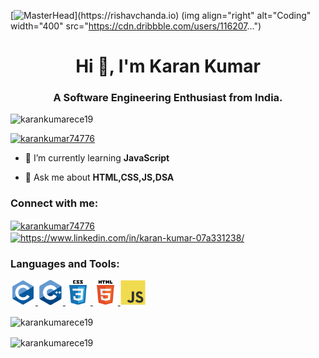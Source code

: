 [![MasterHead](https://1.bp.blogspot.com/-7A4WynwLsM...)](https://rishavchanda.io)
(img align="right" alt="Coding" width="400" src="https://cdn.dribbble.com/users/116207...")
<h1 align="center">Hi 👋, I'm Karan Kumar</h1>
<h3 align="center">A Software Engineering Enthusiast from India.</h3>

<p align="left"> <img src="https://komarev.com/ghpvc/?username=karankumarece19&label=Profile%20views&color=0e75b6&style=flat" alt="karankumarece19" /> </p>

<p align="left"> <a href="https://twitter.com/karankumar74776" target="blank"><img src="https://img.shields.io/twitter/follow/karankumar74776?logo=twitter&style=for-the-badge" alt="karankumar74776" /></a> </p>

- 🌱 I’m currently learning **JavaScript**

- 💬 Ask me about **HTML,CSS,JS,DSA**

<h3 align="left">Connect with me:</h3>
<p align="left">
<a href="https://twitter.com/karankumar74776" target="blank"><img align="center" src="https://raw.githubusercontent.com/rahuldkjain/github-profile-readme-generator/master/src/images/icons/Social/twitter.svg" alt="karankumar74776" height="30" width="40" /></a>
<a href="https://linkedin.com/in/https://www.linkedin.com/in/karan-kumar-07a331238/" target="blank"><img align="center" src="https://raw.githubusercontent.com/rahuldkjain/github-profile-readme-generator/master/src/images/icons/Social/linked-in-alt.svg" alt="https://www.linkedin.com/in/karan-kumar-07a331238/" height="30" width="40" /></a>
</p>

<h3 align="left">Languages and Tools:</h3>
<p align="left"> <a href="https://www.cprogramming.com/" target="_blank" rel="noreferrer"> <img src="https://raw.githubusercontent.com/devicons/devicon/master/icons/c/c-original.svg" alt="c" width="40" height="40"/> </a> <a href="https://www.w3schools.com/cpp/" target="_blank" rel="noreferrer"> <img src="https://raw.githubusercontent.com/devicons/devicon/master/icons/cplusplus/cplusplus-original.svg" alt="cplusplus" width="40" height="40"/> </a> <a href="https://www.w3schools.com/css/" target="_blank" rel="noreferrer"> <img src="https://raw.githubusercontent.com/devicons/devicon/master/icons/css3/css3-original-wordmark.svg" alt="css3" width="40" height="40"/> </a> <a href="https://www.w3.org/html/" target="_blank" rel="noreferrer"> <img src="https://raw.githubusercontent.com/devicons/devicon/master/icons/html5/html5-original-wordmark.svg" alt="html5" width="40" height="40"/> </a> <a href="https://developer.mozilla.org/en-US/docs/Web/JavaScript" target="_blank" rel="noreferrer"> <img src="https://raw.githubusercontent.com/devicons/devicon/master/icons/javascript/javascript-original.svg" alt="javascript" width="40" height="40"/> </a> </p>

<p><img align="center" src="https://github-readme-stats.vercel.app/api/top-langs?username=karankumarece19&show_icons=true&locale=en&layout=compact" alt="karankumarece19" /></p>

<p><img align="center" src="https://github-readme-streak-stats.herokuapp.com/?user=karankumarece19&" alt="karankumarece19" /></p>
